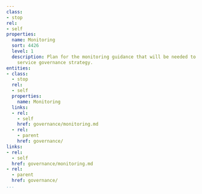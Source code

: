 ```yaml
---
class:
- stop
rel:
- self
properties:
  name: Monitoring
  sort: 4426
  level: 1
  description: Plan for the monitoring guidance that will be needed to drive a wider
    service governance strategy.
entities:
- class:
  - stop
  rel:
  - self
  properties:
    name: Monitoring
  links:
  - rel:
    - self
    href: governance/monitoring.md
  - rel:
    - parent
    href: governance/
links:
- rel:
  - self
  href: governance/monitoring.md
- rel:
  - parent
  href: governance/
...
```

